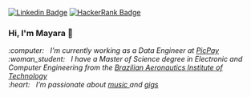 [![Linkedin Badge](https://img.shields.io/badge/-mayaramorais-blue?style=flat-square&logo=Linkedin&logoColor=white&link=https://www.linkedin.com/in/mayara-morais-59250665/)](https://www.linkedin.com/in/mayara-morais-59250665/)
[![HackerRank Badge](https://img.shields.io/badge/-mayaramorais-green?style=flat-square&logo=Hackerrank&logoColor=white&link=https://www.hackerrank.com/mayaramorais/)](https://www.hackerrank.com/mayaramorais/)


### Hi, I'm Mayara 👋

<p><em>
       :computer:&nbsp;&nbsp;&nbsp;I’m currently working as a Data Engineer at <a href="https://picpay.com/site"> PicPay </a> <br/>
       :woman_student:&nbsp;&nbsp;&nbsp;I have a Master of Science degree in Electronic and Computer Engineering from the <a href="http://www.ita.br/"> Brazilian Aeronautics Institute of Technology </a> <br/>
       :heart:&nbsp;&nbsp;&nbsp;I'm passionate about <a href="https://www.last.fm/user/mayaravaleria"> music </a> and <a href="https://www.setlist.fm/user/mayaramorais"> gigs </a>
<em/><p/>

